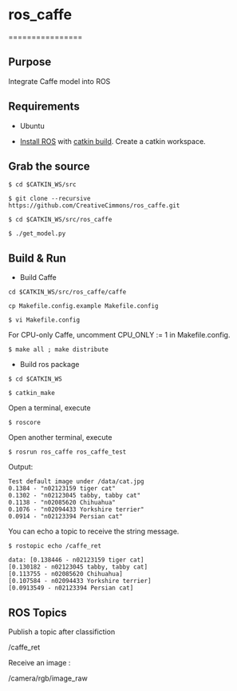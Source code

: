 # ros_caffe
================
## Purpose
Integrate Caffe model into ROS

## Requirements
* Ubuntu 

* [Install ROS](http://wiki.ros.org/ROS/Installation) with [catkin build](http://wiki.ros.org/ROS/Tutorials/InstallingandConfiguringROSEnvironment). Create a catkin workspace.

## Grab the source
`$ cd $CATKIN_WS/src`

`$ git clone --recursive https://github.com/CreativeCimmons/ros_caffe.git`

`$ cd $CATKIN_WS/src/ros_caffe`

`$ ./get_model.py`

## Build & Run
* Build Caffe

`cd $CATKIN_WS/src/ros_caffe/caffe`

`cp Makefile.config.example Makefile.config`

`$ vi Makefile.config`

For CPU-only Caffe, uncomment CPU_ONLY := 1 in Makefile.config.

`$ make all ; make distribute`

* Build ros package

`$ cd $CATKIN_WS`

`$ catkin_make`

Open a terminal, execute

`$ roscore`

Open another terminal, execute

`$ rosrun ros_caffe ros_caffe_test`

Output:

	Test default image under /data/cat.jpg
	0.1384 - "n02123159 tiger cat"
	0.1302 - "n02123045 tabby, tabby cat"
	0.1138 - "n02085620 Chihuahua"
	0.1076 - "n02094433 Yorkshire terrier"
	0.0914 - "n02123394 Persian cat"


You can echo a topic to receive the string message.

`$ rostopic echo /caffe_ret`

	data: [0.138446 - n02123159 tiger cat]
	[0.130182 - n02123045 tabby, tabby cat]
	[0.113755 - n02085620 Chihuahua]
	[0.107584 - n02094433 Yorkshire terrier]
	[0.0913549 - n02123394 Persian cat]

## ROS Topics

Publish a topic after classifiction

/caffe_ret

Receive an image :

/camera/rgb/image_raw




